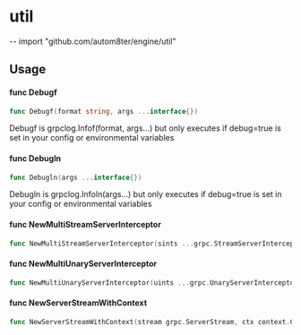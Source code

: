 # util
--
    import "github.com/autom8ter/engine/util"


## Usage

#### func  Debugf

```go
func Debugf(format string, args ...interface{})
```
Debugf is grpclog.Infof(format, args...) but only executes if debug=true is set
in your config or environmental variables

#### func  Debugln

```go
func Debugln(args ...interface{})
```
Debugln is grpclog.Infoln(args...) but only executes if debug=true is set in
your config or environmental variables

#### func  NewMultiStreamServerInterceptor

```go
func NewMultiStreamServerInterceptor(sints ...grpc.StreamServerInterceptor) grpc.StreamServerInterceptor
```

#### func  NewMultiUnaryServerInterceptor

```go
func NewMultiUnaryServerInterceptor(uints ...grpc.UnaryServerInterceptor) grpc.UnaryServerInterceptor
```

#### func  NewServerStreamWithContext

```go
func NewServerStreamWithContext(stream grpc.ServerStream, ctx context.Context) grpc.ServerStream
```
